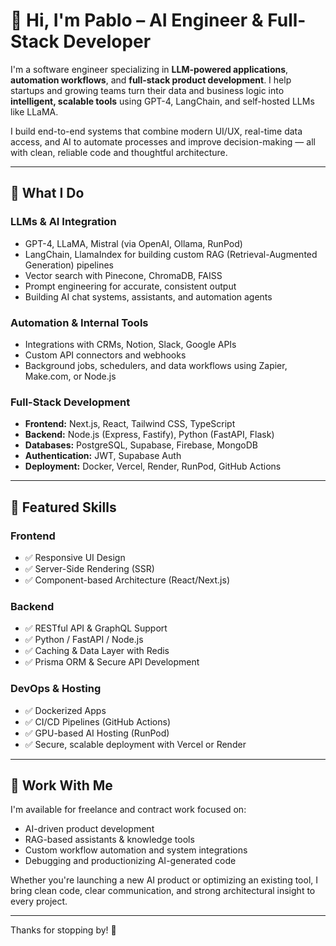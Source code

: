 # 👋 Hi, I'm Pablo – AI Engineer & Full-Stack Developer

I'm a software engineer specializing in **LLM-powered applications**, **automation workflows**, and **full-stack product development**. I help startups and growing teams turn their data and business logic into **intelligent, scalable tools** using GPT-4, LangChain, and self-hosted LLMs like LLaMA.

I build end-to-end systems that combine modern UI/UX, real-time data access, and AI to automate processes and improve decision-making — all with clean, reliable code and thoughtful architecture.

---

## 🧠 What I Do

### LLMs & AI Integration
- GPT-4, LLaMA, Mistral (via OpenAI, Ollama, RunPod)
- LangChain, LlamaIndex for building custom RAG (Retrieval-Augmented Generation) pipelines
- Vector search with Pinecone, ChromaDB, FAISS
- Prompt engineering for accurate, consistent output
- Building AI chat systems, assistants, and automation agents

### Automation & Internal Tools
- Integrations with CRMs, Notion, Slack, Google APIs
- Custom API connectors and webhooks
- Background jobs, schedulers, and data workflows using Zapier, Make.com, or Node.js

### Full-Stack Development
- **Frontend:** Next.js, React, Tailwind CSS, TypeScript
- **Backend:** Node.js (Express, Fastify), Python (FastAPI, Flask)
- **Databases:** PostgreSQL, Supabase, Firebase, MongoDB
- **Authentication:** JWT, Supabase Auth
- **Deployment:** Docker, Vercel, Render, RunPod, GitHub Actions

---

## 🔨 Featured Skills

### Frontend
- ✅ Responsive UI Design
- ✅ Server-Side Rendering (SSR)
- ✅ Component-based Architecture (React/Next.js)

### Backend
- ✅ RESTful API & GraphQL Support
- ✅ Python / FastAPI / Node.js
- ✅ Caching & Data Layer with Redis
- ✅ Prisma ORM & Secure API Development

### DevOps & Hosting
- ✅ Dockerized Apps
- ✅ CI/CD Pipelines (GitHub Actions)
- ✅ GPU-based AI Hosting (RunPod)
- ✅ Secure, scalable deployment with Vercel or Render

---

## 💼 Work With Me

I'm available for freelance and contract work focused on:

- AI-driven product development
- RAG-based assistants & knowledge tools
- Custom workflow automation and system integrations
- Debugging and productionizing AI-generated code

Whether you're launching a new AI product or optimizing an existing tool, I bring clean code, clear communication, and strong architectural insight to every project.

---

Thanks for stopping by! 🚀

